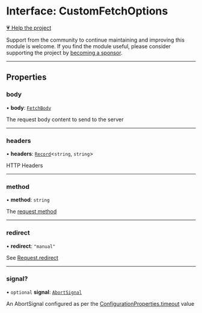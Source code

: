 # Interface: CustomFetchOptions

[💗 Help the project](https://github.com/sponsors/panva)

Support from the community to continue maintaining and improving this module is welcome. If you find the module useful, please consider supporting the project by [becoming a sponsor](https://github.com/sponsors/panva).

***

## Properties

### body

• **body**: [`FetchBody`](../type-aliases/FetchBody.md)

The request body content to send to the server

***

### headers

• **headers**: [`Record`](https://www.typescriptlang.org/docs/handbook/utility-types.html#recordkeys-type)\<`string`, `string`\>

HTTP Headers

***

### method

• **method**: `string`

The
[request method](https://developer.mozilla.org/en-US/docs/Web/HTTP/Methods)

***

### redirect

• **redirect**: `"manual"`

See [Request.redirect](https://developer.mozilla.org/docs/Web/API/Request/redirect)

***

### signal?

• `optional` **signal**: [`AbortSignal`](https://developer.mozilla.org/docs/Web/API/AbortSignal)

An AbortSignal configured as per the [ConfigurationProperties.timeout](ConfigurationProperties.md#timeout)
value
